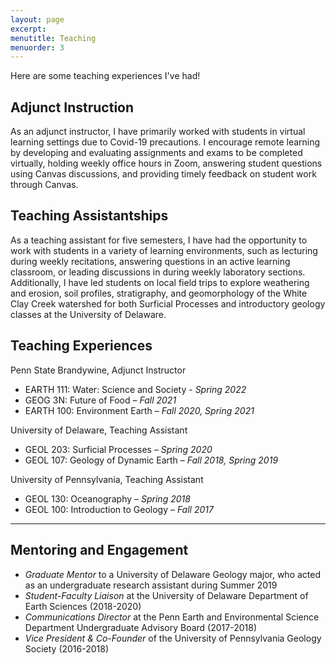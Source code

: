 ```yaml
---
layout: page
excerpt: 
menutitle: Teaching
menuorder: 3
---
```


Here are some teaching experiences I've had!

## Adjunct Instruction

As an adjunct instructor, I have primarily worked with students in virtual learning settings due to Covid-19 precautions. I encourage remote learning by developing and evaluating assignments and exams to be completed virtually, holding weekly office hours in Zoom, answering student questions using Canvas discussions, and providing timely feedback on student work through Canvas.

## Teaching Assistantships

As a teaching assistant for five semesters, I have had the opportunity to work with students in a variety of learning environments, such as lecturing during weekly recitations, answering questions in an active learning classroom, or leading discussions in during weekly laboratory sections. Additionally, I have led students on local field trips to explore weathering and erosion, soil profiles, stratigraphy, and geomorphology of the White Clay Creek watershed for both Surficial Processes and introductory geology classes at the University of Delaware.

## Teaching Experiences

Penn State Brandywine, Adjunct Instructor
- EARTH 111: Water: Science and Society - *Spring 2022*
- GEOG 3N: Future of Food – *Fall 2021*
- EARTH 100: Environment Earth – *Fall 2020, Spring 2021*

University of Delaware, Teaching Assistant
- GEOL 203: Surficial Processes – *Spring 2020*
- GEOL 107: Geology of Dynamic Earth – *Fall 2018, Spring 2019*

University of Pennsylvania, Teaching Assistant
- GEOL 130: Oceanography – *Spring 2018*
- GEOL 100: Introduction to Geology – *Fall 2017*

-----------

## Mentoring and Engagement

- *Graduate Mentor* to a University of Delaware Geology major, who acted as an undergraduate research assistant during Summer 2019
- *Student-Faculty Liaison* at the University of Delaware Department of Earth Sciences (2018-2020)
- *Communications Director* at the Penn Earth and Environmental Science Department Undergraduate Advisory Board (2017-2018)
- *Vice President & Co-Founder* of the University of Pennsylvania Geology Society (2016-2018)
